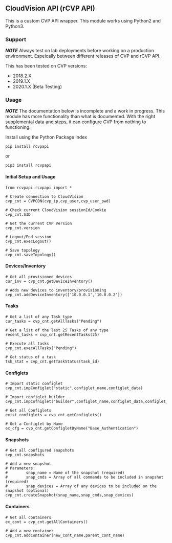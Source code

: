 ## CloudVision API (rCVP API)

This is a custom CVP API wrapper.  This module works using Python2 and Python3.  

### Support

***NOTE*** Always test on lab deployments before working on a production environment.  Espeically between different releases of CVP and rCVP API.

This has been tested on CVP versions:
- 2018.2.X
- 2019.1.X
- 2020.1.X (Beta Testing)

### Usage

***NOTE***
The documentation below is incomplete and a work in progress.  This module has more functionality than what is documented.  With the right supplemental data and steps, it can configure CVP from nothing to functioning.

Install using the Python Package Index

```
pip install rcvpapi
```
or 
```
pip3 install rcvpapi
```

#### Initial Setup and Usage

```
from rcvpapi.rcvpapi import *

# Create connection to CloudVision
cvp_cnt = CVPCON(cvp_ip,cvp_user,cvp_user_pwd)

# Check current CloudVision sessionId/Cookie
cvp_cnt.SID

# Get the current CVP Version
cvp_cnt.version

# Logout/End session
cvp_cnt.execLogout()

# Save topology
cvp_cnt.saveTopology()
```

#### Devices/Inventory
```
# Get all provisioned devices
cur_inv = cvp_cnt.getDeviceInventory()

# Adds new devices to inventory/provisioning
cvp_cnt.addDeviceInventory(['10.0.0.1','10.0.0.2'])
```

#### Tasks
```
# Get a list of any Task type
cur_tasks = cvp_cnt.getAllTasks("Pending")

# Get a list of the last 25 Tasks of any type
recent_tasks = cvp_cnt.getRecentTasks(25)

# Execute all tasks
cvp_cnt.execAllTasks("Pending")

# Get status of a task
tsk_stat = cvp_cnt.getTaskStatus(task_id)
```

#### Configlets
```
# Import static configlet
cvp_cnt.impConfiglet("static",configlet_name,configlet_data)

# Import configlet builder
cvp_cnt.impCofniglet("builder",configlet_name,configlet_data,configlet_form_data)

# Get all Configlets
exist_configlets = cvp_cnt.getConfiglets()

# Get a Configlet by Name
ex_cfg = cvp_cnt.getConfigletByName("Base_Authentication")
```

#### Snapshots
```
# Get all configured snapshots
cvp_cnt.snapshots

# Add a new snapshot
# Parameters:
#        snap_name = Name of the snapshot (required)
#        snap_cmds = Array of all commands to be included in snapshot (required)
#        snap_devices = Array of any devices to be included on the snapshot (optional)
cvp_cnt.createSnapshot(snap_name,snap_cmds,snap_devices)
```

#### Containers
```
# Get all containers
ex_cont = cvp_cnt.getAllContainers()

# Add a new container
cvp_cnt.addContainer(new_cont_name,parent_cont_name)
```